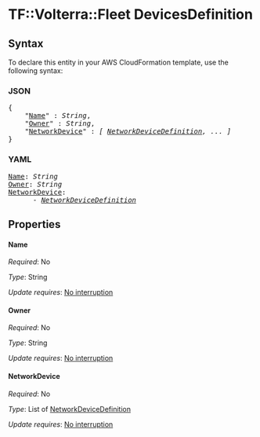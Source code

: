 # TF::Volterra::Fleet DevicesDefinition

## Syntax

To declare this entity in your AWS CloudFormation template, use the following syntax:

### JSON

<pre>
{
    "<a href="#name" title="Name">Name</a>" : <i>String</i>,
    "<a href="#owner" title="Owner">Owner</a>" : <i>String</i>,
    "<a href="#networkdevice" title="NetworkDevice">NetworkDevice</a>" : <i>[ <a href="networkdevicedefinition.md">NetworkDeviceDefinition</a>, ... ]</i>
}
</pre>

### YAML

<pre>
<a href="#name" title="Name">Name</a>: <i>String</i>
<a href="#owner" title="Owner">Owner</a>: <i>String</i>
<a href="#networkdevice" title="NetworkDevice">NetworkDevice</a>: <i>
      - <a href="networkdevicedefinition.md">NetworkDeviceDefinition</a></i>
</pre>

## Properties

#### Name

_Required_: No

_Type_: String

_Update requires_: [No interruption](https://docs.aws.amazon.com/AWSCloudFormation/latest/UserGuide/using-cfn-updating-stacks-update-behaviors.html#update-no-interrupt)

#### Owner

_Required_: No

_Type_: String

_Update requires_: [No interruption](https://docs.aws.amazon.com/AWSCloudFormation/latest/UserGuide/using-cfn-updating-stacks-update-behaviors.html#update-no-interrupt)

#### NetworkDevice

_Required_: No

_Type_: List of <a href="networkdevicedefinition.md">NetworkDeviceDefinition</a>

_Update requires_: [No interruption](https://docs.aws.amazon.com/AWSCloudFormation/latest/UserGuide/using-cfn-updating-stacks-update-behaviors.html#update-no-interrupt)

